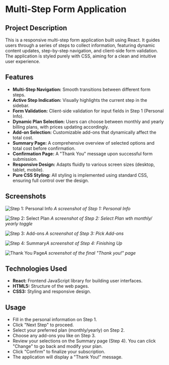 # Multi-Step Form Application

## Project Description

This is a responsive multi-step form application built using React. It guides users through a series of steps to collect information, featuring dynamic content updates, step-by-step navigation, and client-side form validation. The application is styled purely with CSS, aiming for a clean and intuitive user experience.

## Features

* **Multi-Step Navigation:** Smooth transitions between different form steps.
* **Active Step Indication:** Visually highlights the current step in the sidebar.
* **Form Validation:** Client-side validation for input fields in Step 1 (Personal Info).
* **Dynamic Plan Selection:** Users can choose between monthly and yearly billing plans, with prices updating accordingly.
* **Add-on Selection:** Customizable add-ons that dynamically affect the total cost.
* **Summary Page:** A comprehensive overview of selected options and total cost before confirmation.
* **Confirmation Page:** A "Thank You" message upon successful form submission.
* **Responsive Design:** Adapts fluidly to various screen sizes (desktop, tablet, mobile).
* **Pure CSS Styling:** All styling is implemented using standard CSS, ensuring full control over the design.

## Screenshots
![Step 1: Personal Info](https://github.com/user-attachments/assets/42cb2f14-6ccf-473e-a2f6-db57d72b8879) _A screenshot of Step 1: Personal Info_

![Step 2: Select Plan](https://github.com/user-attachments/assets/d0499d25-c092-4249-b6aa-8d017fe99a95) _A screenshot of Step 2: Select Plan wth monthly/ yearly toggle_

![Step 3: Add-ons](https://github.com/user-attachments/assets/756fa508-79aa-4ad5-969b-023e597731f2)   _A screenshot of Step 3: Pick Add-ons_

![Step 4: Summary](https://github.com/user-attachments/assets/5be66403-7757-46af-beb0-cf750d0c83a1)_A screenshot of Step 4: Finishing Up_

![Thank You Page](https://github.com/user-attachments/assets/9d4e37fe-66f5-4ce1-9c82-1ff5a91f2680)_A screenshot of the final "Thank you!" page_

## Technologies Used

* **React:** Frontend JavaScript library for building user interfaces.
* **HTML5:** Structure of the web pages.
* **CSS3:** Styling and responsive design.

## Usage

* Fill in the personal information on Step 1.
* Click "Next Step" to proceed.
* Select your preferred plan (monthly/yearly) on Step 2.
* Choose any add-ons you like on Step 3.
* Review your selections on the Summary page (Step 4). You can click "Change" to go back and modify your plan.
* Click "Confirm" to finalize your subscription.
* The application will display a "Thank You!" message.





